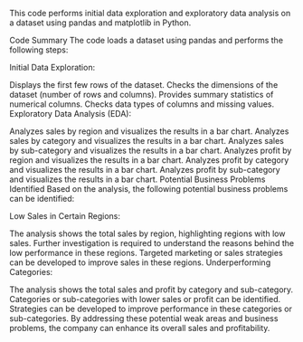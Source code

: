 This code performs initial data exploration and exploratory data analysis on a dataset using pandas and matplotlib in Python.

Code Summary
The code loads a dataset using pandas and performs the following steps:

Initial Data Exploration:

Displays the first few rows of the dataset.
Checks the dimensions of the dataset (number of rows and columns).
Provides summary statistics of numerical columns.
Checks data types of columns and missing values.
Exploratory Data Analysis (EDA):

Analyzes sales by region and visualizes the results in a bar chart.
Analyzes sales by category and visualizes the results in a bar chart.
Analyzes sales by sub-category and visualizes the results in a bar chart.
Analyzes profit by region and visualizes the results in a bar chart.
Analyzes profit by category and visualizes the results in a bar chart.
Analyzes profit by sub-category and visualizes the results in a bar chart.
Potential Business Problems Identified
Based on the analysis, the following potential business problems can be identified:

Low Sales in Certain Regions:

The analysis shows the total sales by region, highlighting regions with low sales.
Further investigation is required to understand the reasons behind the low performance in these regions.
Targeted marketing or sales strategies can be developed to improve sales in these regions.
Underperforming Categories:

The analysis shows the total sales and profit by category and sub-category.
Categories or sub-categories with lower sales or profit can be identified.
Strategies can be developed to improve performance in these categories or sub-categories.
By addressing these potential weak areas and business problems, the company can enhance its overall sales and profitability.
